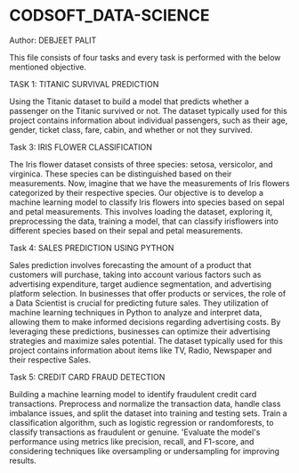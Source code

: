 # CODSOFT_DATA-SCIENCE
Author: DEBJEET PALIT

This file consists of four tasks and every task is performed with the below mentioned objective.

TASK 1: TITANIC SURVIVAL PREDICTION

Using the Titanic dataset to build a model that predicts whether a passenger on the Titanic survived or not.
The dataset typically used for this project contains information about individual passengers, such as their age, gender, ticket class, fare, cabin, and whether or not they survived.

Task 3: IRIS FLOWER CLASSIFICATION

The Iris flower dataset consists of three species: setosa, versicolor, and virginica. These species can be distinguished based on their measurements. Now, imagine that we have the measurements of Iris flowers categorized by their respective species.
Our objective is to develop a machine learning model to classify Iris flowers into species based on sepal and petal measurements. This involves loading the dataset, exploring it, preprocessing the data, training a model, that can classify irisflowers into different species based on their sepal and petal
measurements.

Task 4: SALES PREDICTION USING PYTHON

Sales prediction involves forecasting the amount of a product that customers will purchase, taking into account various factors such as advertising expenditure, target audience segmentation, and advertising platform selection.
In businesses that offer products or services, the role of a Data Scientist is crucial for predicting future sales. 
They utilization of machine learning techniques in Python to analyze and interpret data, allowing them to make informed decisions regarding advertising costs. By leveraging these predictions, businesses can optimize their advertising strategies and maximize sales potential.
The dataset typically used for this project contains information about items like TV, Radio, Newspaper and their respective Sales.

Task 5: CREDIT CARD FRAUD DETECTION

Building a machine learning model to identify fraudulent credit card transactions.
Preprocess and normalize the transaction data, handle class imbalance issues, and split the dataset into training and testing sets.
Train a classification algorithm, such as logistic regression or randomforests, to classify transactions as fraudulent or genuine.
'Evaluate the model's performance using metrics like precision, recall, and F1-score, and considering techniques like oversampling or undersampling for improving results.
